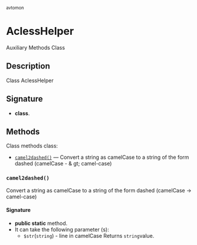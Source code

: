 <small> avtomon </small>

AclessHelper
============

Auxiliary Methods Class

Description
-----------

Class AclessHelper

Signature
---------

- **class**.

Methods
-------

Class methods class:

  - [`camel2dashed()`](#camel2dashed) &mdash; Convert a string as camelCase to a string of the form dashed (camelCase - & gt; camel-case)

### `camel2dashed()`<a name="camel2dashed"> </a>

Convert a string as camelCase to a string of the form dashed (camelCase -> camel-case)

#### Signature

- **public static** method.
- It can take the following parameter (s):
  - `$str`(`string`) - line in camelCase
Returns `string`value.

